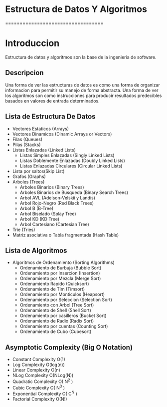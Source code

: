 # Estructura de Datos Y Algoritmos
==================================

# Introduccion
Estructura de datos y algoritmos son la base de la ingenieria de software.

## Descripcion
Una forma de ver las estructuras de datos es como una forma de organizar informacion para permitir su manejo de forma abstracta. 
Una forma de ver los algoritmos son como instrucciones para producir resultados predecibles basados en valores de entrada determinados. 


## Lista de Estructura De Datos
* Vectores Estaticos (Arrays)
* Vectores Dinamicos (Dinamic Arrays or Vectors)
* Filas (Queues)
* Pilas (Stacks)
* Listas Enlazadas (Linked Lists)
    - Listas Simples Enlazadas (Singly Linked Lists)
    - Listas Doblemente Enlazadas (Doubly Linked Lists)
    - Listas Enlazadas Circulares (Circular Linked Lists)
* Lista por saltos(Skip List)
* Grafos (Graphs)
* Arboles (Trees)
    - Arboles Binarios (Binary Trees)
    - Arboles Binarios de Busqueda (Binary Search Trees)
    - Arbol AVL (Adelson-Velskii y Landis)
    - Arbol Rojo-Negro (Red Black Trees)
    - Arbol B (B-Tree)
    - Arbol Biselado (Splay Tree)
    - Arbol KD (KD Tree)
    - Arbol Cartesiano (Cartesian Tree)
* Trie (Tries)
* Matriz asociativa o Tabla fragmentada (Hash Table)

## Lista de Algoritmos
* Algoritmos de Ordenamiento (Sorting Algorithms)
    - Ordenamiento de Burbuja (Bubble Sort)
    - Ordenamiento por Insercion (Insertion)
    - Ordenamiento por Mezcla (Merge Sort)
    - Ordenamiento Rapido (Quicksort)
    - Ordenamiento de Tim (Timsort)
    - Ordenamiento por Monticulos (Heapsort)
    - Ordenamiento por Seleccion (Selection Sort)
    - Ordenamiento con Arbol (Tree Sort)
    - Ordenamiento de Shell (Shell Sort)
    - Ordenamiento por casilleros (Bucket Sort)
    - Ordenamiento de Radix (Radix Sort)
    - Ordenamiento por cuentas (Counting Sort)
    - Ordenamiento de Cubo (Cubesort)

## Asymptotic Complexity (Big O Notation)

* Constant Complexity O(1)
* Log Complexity O(log(n))
* Linear Complexity O(n)
* NLog Complexity O(NLog(N))
* Quadratic Complexity O( N<sup>2</sup> )
* Cubic Complexity  O( N<sup>3</sup> )
* Exponential Complexity O( C<sup>N</sup> )
* Factorial Complexity O(N!)